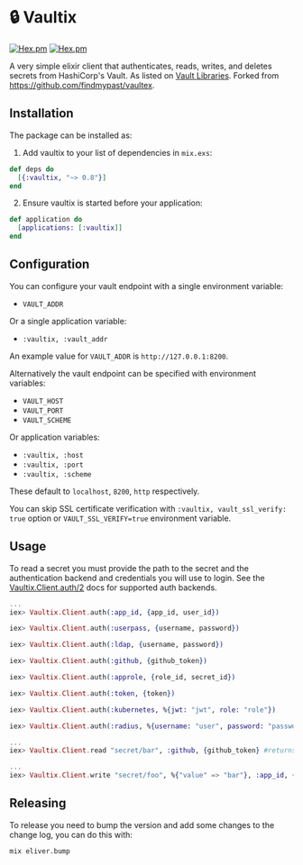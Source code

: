 # :lock: Vaultix

[![Hex.pm](https://img.shields.io/hexpm/v/vaultix.svg)](https://hex.pm/packages/vaultix)
[![Hex.pm](https://img.shields.io/hexpm/dt/vaultix.svg)](https://hex.pm/packages/vaultix)

A very simple elixir client that authenticates, reads, writes, and deletes secrets from HashiCorp's Vault. As listed on [Vault Libraries](https://www.vaultproject.io/api/libraries.html#elixir). Forked from https://github.com/findmypast/vaultex.

## Installation

The package can be installed as:

  1. Add vaultix to your list of dependencies in `mix.exs`:

```elixir
def deps do
  [{:vaultix, "~> 0.8"}]
end
```
  2. Ensure vaultix is started before your application:

```elixir
def application do
  [applications: [:vaultix]]
end
```
## Configuration

You can configure your vault endpoint with a single environment variable:

* `VAULT_ADDR`

Or a single application variable:

* `:vaultix, :vault_addr`

An example value for `VAULT_ADDR` is `http://127.0.0.1:8200`.

Alternatively the vault endpoint can be specified with environment variables:

* `VAULT_HOST`
* `VAULT_PORT`
* `VAULT_SCHEME`

Or application variables:

* `:vaultix, :host`
* `:vaultix, :port`
* `:vaultix, :scheme`

These default to `localhost`, `8200`, `http` respectively.

You can skip SSL certificate verification with `:vaultix, vault_ssl_verify: true` option
or `VAULT_SSL_VERIFY=true` environment variable.  

## Usage

To read a secret you must provide the path to the secret and the authentication backend and credentials you will use to login. See the [Vaultix.Client.auth/2](https://hexdocs.pm/vaultix/Vaultix.Client.html#auth/2) docs for supported auth backends.

```elixir
...
iex> Vaultix.Client.auth(:app_id, {app_id, user_id})

iex> Vaultix.Client.auth(:userpass, {username, password})

iex> Vaultix.Client.auth(:ldap, {username, password})

iex> Vaultix.Client.auth(:github, {github_token})

iex> Vaultix.Client.auth(:approle, {role_id, secret_id})

iex> Vaultix.Client.auth(:token, {token})

iex> Vaultix.Client.auth(:kubernetes, %{jwt: "jwt", role: "role"})

iex> Vaultix.Client.auth(:radius, %{username: "user", password: "password"})

...
iex> Vaultix.Client.read "secret/bar", :github, {github_token} #returns {:ok, %{"value" => bar"}}

...
iex> Vaultix.Client.write "secret/foo", %{"value" => "bar"}, :app_id, {app_id, user_id}

```

## Releasing

To release you need to bump the version and add some changes to the change log, you can do this with:

```
mix eliver.bump
```
